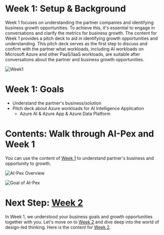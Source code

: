 # Week 1: Setup & Background
Week 1 focuses on understanding the partner companies and identifying business growth opportunities. To achieve this, it's essential to engage in conversations and clarify the metrics for business growth. The content for Week 1 provides a pitch deck to aid in identifying growth opportunities and understanding. This pitch deck serves as the first step to discuss and confirm with the partner what workloads, including AI workloads on Microsoft Azure and other PaaS/IaaS workloads, are suitable after conversations about the partner and business growth opportunities.  

![Week1](https://github.com/microsoft/AI-Pex-for-ISV-Partners/blob/main/Week1/Week1.png)

# Week 1: Goals
- Understand the partner's business/solution
- Pitch deck about Azure workloads for AI Intelligence Application
  - Azure AI & Azure App & Azure Data Platform

# Contents: Walk through AI-Pex and Week 1
You can use the content of [Week 1](https://github.com/MamoruKuroda/AI-Pex-for-ISV-Partners/blob/main/Week1/AI-Pex%20-%20Week%201.pdf) to understand partner's business and opportunity to growth.

![AI-Pex Overview](https://github.com/microsoft/AI-Pex-for-ISV-Partners/blob/main/Week1/AI-Pex%20Overview.png)

![Goal of AI-Pex](https://github.com/microsoft/AI-Pex-for-ISV-Partners/blob/main/Week1/Goal%20of%20AI-Pex.png)


# Next Step: [Week 2](https://github.com/microsoft/AI-Pex-for-ISV-Partners/tree/main/Week2)
In Week 1, we understood your business goals and growth opportunities together with you. Let's move on to [Week 2](https://github.com/microsoft/AI-Pex-for-ISV-Partners/tree/main/Week2) and dive deep into the world of design-led thinking. Here is the content for [Week 2](https://github.com/microsoft/AI-Pex-for-ISV-Partners/tree/main/Week2).
